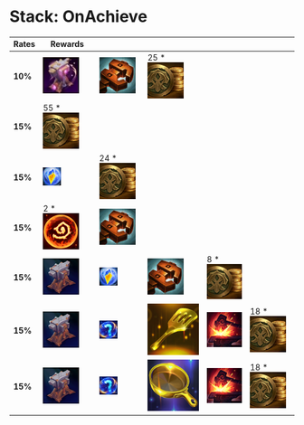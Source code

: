 # Stack: OnAchieve
| **Rates** | **Rewards**                                                               |                                                                           |                                                                     |                                                       |                                                    |
| -         | -                                                                         | -                                                                         | -                                                                   | -                                                     | -                                                  |
| **10%**   | ![ArtifactAnvil](../../tftspecs/icon/rewards/ArtifactAnvil.png)           | ![MagneticRemover](../../tftspecs/icon/rewards/MagneticRemover.png)       | 25 * ![Gold](../../tftspecs/icon/rewards/Gold.png)                  |                                                       |                                                    |
| **15%**   | 55 * ![Gold](../../tftspecs/icon/rewards/Gold.png)                        |                                                                           |                                                                     |                                                       |                                                    |
| **15%**   | ![masterwork_upgrade](../../tftspecs/icon/rewards/masterwork_upgrade.png) | 24 * ![Gold](../../tftspecs/icon/rewards/Gold.png)                        |                                                                     |                                                       |                                                    |
| **15%**   | 2 * ![Artifact](../../tftspecs/icon/rewards/Artifact.png)                 | ![MagneticRemover](../../tftspecs/icon/rewards/MagneticRemover.png)       |                                                                     |                                                       |                                                    |
| **15%**   | ![ItemAnvil](../../tftspecs/icon/rewards/ItemAnvil.png)                   | ![masterwork_upgrade](../../tftspecs/icon/rewards/masterwork_upgrade.png) | ![MagneticRemover](../../tftspecs/icon/rewards/MagneticRemover.png) | 8 * ![Gold](../../tftspecs/icon/rewards/Gold.png)     |                                                    |
| **15%**   | ![ItemAnvil](../../tftspecs/icon/rewards/ItemAnvil.png)                   | ![Component](../../tftspecs/icon/rewards/Component.jpg)                   | ![Spatula](../../tftitems/icon/set15/Components/Spatula.png)        | ![Reforger](../../tftspecs/icon/rewards/Reforger.png) | 18 * ![Gold](../../tftspecs/icon/rewards/Gold.png) |
| **15%**   | ![ItemAnvil](../../tftspecs/icon/rewards/ItemAnvil.png)                   | ![Component](../../tftspecs/icon/rewards/Component.jpg)                   | ![FryingPan](../../tftitems/icon/set15/Components/FryingPan.png)    | ![Reforger](../../tftspecs/icon/rewards/Reforger.png) | 18 * ![Gold](../../tftspecs/icon/rewards/Gold.png) |
